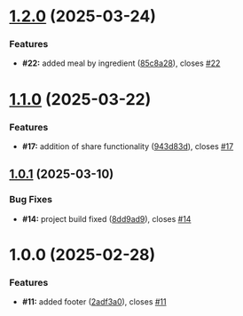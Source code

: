 # [1.2.0](https://github.com/Asahel-code/meal-search-app/compare/v1.1.0...v1.2.0) (2025-03-24)


### Features

* **#22:** added meal by ingredient ([85c8a28](https://github.com/Asahel-code/meal-search-app/commit/85c8a28f3f0e140a441fdcc4eb39f5d451a7ac6e)), closes [#22](https://github.com/Asahel-code/meal-search-app/issues/22)

# [1.1.0](https://github.com/Asahel-code/meal-search-app/compare/v1.0.1...v1.1.0) (2025-03-22)


### Features

* **#17:** addition of share functionality ([943d83d](https://github.com/Asahel-code/meal-search-app/commit/943d83d63562e067a8bb34f37b36598bca66582c)), closes [#17](https://github.com/Asahel-code/meal-search-app/issues/17)

## [1.0.1](https://github.com/Asahel-code/meal-search-app/compare/v1.0.0...v1.0.1) (2025-03-10)


### Bug Fixes

* **#14:** project build fixed ([8dd9ad9](https://github.com/Asahel-code/meal-search-app/commit/8dd9ad94a3525cbdcbdcd6447a33dad22927373f)), closes [#14](https://github.com/Asahel-code/meal-search-app/issues/14)

# 1.0.0 (2025-02-28)


### Features

* **#11:** added footer ([2adf3a0](https://github.com/Asahel-code/meal-search-app/commit/2adf3a0197744b6f0b50ed3ad68bfbd1a15b3813)), closes [#11](https://github.com/Asahel-code/meal-search-app/issues/11)
